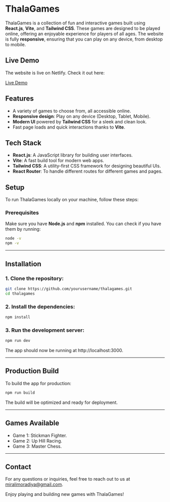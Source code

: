 # ThalaGames

ThalaGames is a collection of fun and interactive games built using **React.js**, **Vite**, and **Tailwind CSS**. These games are designed to be played online, offering an enjoyable experience for players of all ages. The website is fully **responsive**, ensuring that you can play on any device, from desktop to mobile.

## Live Demo

The website is live on Netlify. Check it out here:

[Live Demo](https://thalagame-miralimoradiya.netlify.app/)


## Features

- A variety of games to choose from, all accessible online.
- **Responsive design**: Play on any device (Desktop, Tablet, Mobile).
- **Modern UI** powered by **Tailwind CSS** for a sleek and clean look.
- Fast page loads and quick interactions thanks to **Vite**.

## Tech Stack

- **React.js**: A JavaScript library for building user interfaces.
- **Vite**: A fast build tool for modern web apps.
- **Tailwind CSS**: A utility-first CSS framework for designing beautiful UIs.
- **React Router**: To handle different routes for different games and pages.

## Setup

To run ThalaGames locally on your machine, follow these steps:

### Prerequisites

Make sure you have **Node.js** and **npm** installed. You can check if you have them by running:

```bash
node -v
npm -v
```

---


## Installation

### 1. Clone the repository:

```bash
git clone https://github.com/yourusername/thalagames.git
cd thalagames
```

### 2. Install the dependencies:
```bash
npm install
``` 

### 3.  Run the development server:
```bash
npm run dev
```

The app should now be running at http://localhost:3000.


---

## Production Build
To build the app for production:

```bash
npm run build
```
The build will be optimized and ready for deployment.


---


## Games Available

- Game 1: Stickman Fighter.
- Game 2: Up Hill Racing.
- Game 3: Master Chess.


---


## Contact

For any questions or inquiries, feel free to reach out to us at miralimoradiya@gmail.com.

Enjoy playing and building new games with ThalaGames!
